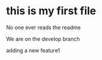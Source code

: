 # this is my first file
No one ever reads the readme 

We are on the develop branch

adding a new feature1